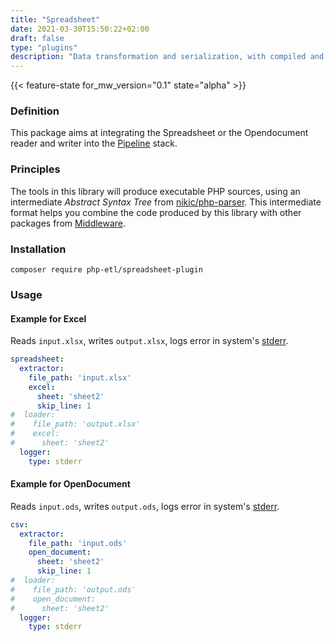 ```yaml
---
title: "Spreadsheet"
date: 2021-03-30T15:50:22+02:00
draft: false
type: "plugins"
description: "Data transformation and serialization, with compiled and static mappers"
---
```


{{< feature-state for_mw_version="0.1" state="alpha" >}}

### Definition
This package aims at integrating the Spreadsheet or the Opendocument reader and writer into the
[Pipeline](https://github.com/php-etl/pipeline) stack.

### Principles
The tools in this library will produce executable PHP sources, using an intermediate _Abstract Syntax Tree_ from
[nikic/php-parser](https://github.com/nikic/PHP-Parser). This intermediate format helps you combine
the code produced by this library with other packages from [Middleware](https://github.com/php-etl).

### Installation
```
composer require php-etl/spreadsheet-plugin
```

### Usage

#### Example for Excel
Reads `input.xlsx`, writes `output.xlsx`, logs error in system's [stderr](https://en.wikipedia.org/wiki/Standard_streams#Standard_error_(stderr)).
```yaml
spreadsheet:
  extractor:
    file_path: 'input.xlsx'
    excel:
      sheet: 'sheet2'
      skip_line: 1
#  loader:
#    file_path: 'output.xlsx'
#    excel:
#      sheet: 'sheet2'
  logger:
    type: stderr
```

#### Example for OpenDocument
Reads `input.ods`, writes `output.ods`, logs error in system's [stderr](https://en.wikipedia.org/wiki/Standard_streams#Standard_error_(stderr)).
```yaml
csv:
  extractor:
    file_path: 'input.ods'
    open_document:
      sheet: 'sheet2'
      skip_line: 1
#  loader:
#    file_path: 'output.ods'
#    open_document:
#      sheet: 'sheet2'
  logger:
    type: stderr

